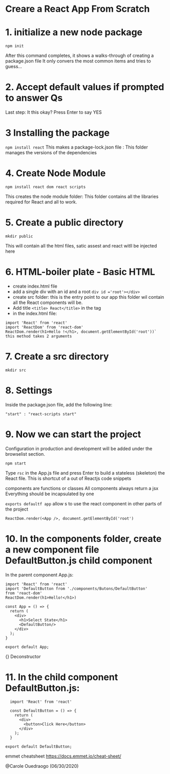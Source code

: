 # Creare a React App From Scratch 

# 1. initialize a new node package

    npm init

After this command completes, it shows a walks-through of creating a package.json file
It only convers the most common items and tries to guess...

# 2. Accept default values if prompted to answer Qs
Last step: It this okay? Press Enter to say YES

# 3 Installing the package

`npm install react`
This makes a package-lock.json file : This folder manages the versions of the dependencies

# 4. Create Node Module

`npm install react dom react scripts`

This creates the node module folder: This folder contains all the libraries required for React and all to work.

# 5. Create a public directory

  `mkdir public`

This will contain all the html files, satic assest and react witll be injected here
 
 
# 6. HTML-boiler plate - Basic HTML

- create index.html file
- add a single div with an id and a root
`div id ='root'></div>`
- create src folder: this is the entry point to our app
this folder wil contain all the React components will be.
- Add title `<title> React</title>` in the <head> tag
- in the index.html file:
  
```
import 'React' from 'react'
import 'ReactDom' from 'react-dom'
ReactDom.render(h1>Hello !</h1>, document.getElementById('root'))`
this method takes 2 arguments
```
 
 # 7. Create a src directory
 
 `mkdir src`


 # 8. Settings
Inside the package.json file,  add the following line:
        
`"start" : "react-scripts start"`
    
 # 9. Now we can start the project
Configuration in  production and development will be added under the browselist section.

`npm start`

Type `rsc` in the App.js file and press  Enter to build a stateless (skeleton) the React file.
This is shortcut of a out of Reactjs code snippets  

components are functions or classes
All components always return a jsx
Everything should be incapsulated by one <div>
  
`exports defaultf app` allow s to use the react component in other parts of the project
  
`ReactDom.render(<App />, document.getElementById('root')`

 # 10. In the components folder, create a new component file DefaultButton.js child component
In the parent component App.js:

```
import 'React' from 'react'
import 'DefaultButton from './components/Butons/DefaultButton' 
from 'react-dom'
ReactDom.render(h1>Hello!</h1>)

const App = () => {
  return (
    <div>
      <h1>Select State</h1>
      <DefaultButton/>
    </div>
  );
}

export default App;
```
  
{} Deconstructor
  
  # 11. In the child component DefaultButton.js:
  
  ```
    import 'React' from 'react'

    const DefaultButton = () => {
      return (
        <div>
          <button>Click Here</button>
        </div>
      );
    }

  export default DefaultButton;
``` 

emmet cheatsheet https://docs.emmet.io/cheat-sheet/
  
  @Carole Ouedraogo
  (06/30/2020)
  
